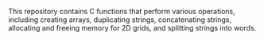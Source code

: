 This repository contains C functions that perform various operations, including creating arrays, duplicating strings, concatenating strings, allocating and freeing memory for 2D grids, and splitting strings into words.
